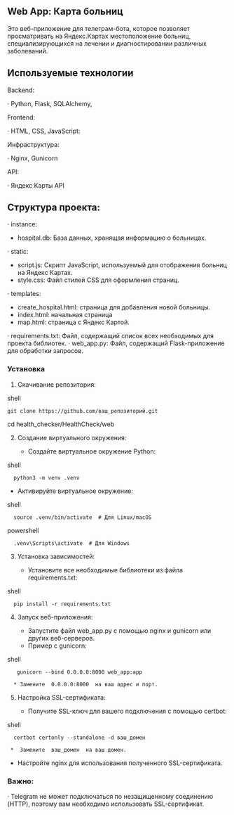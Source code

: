 ## Web App: Карта больниц

Это веб-приложение для телеграм-бота, которое позволяет просматривать на Яндекс.Картах местоположение больниц, специализирующихся на лечении и диагностировании различных заболеваний.


## Используемые технологии


Backend:

· Python, Flask, SQLAlchemy,

Frontend:

· HTML, CSS, JavaScript: 

Инфраструктура:

· Nginx, Gunicorn

API:

· Яндекс Карты API


## Структура проекта:

· instance:
* hospital.db: База данных, хранящая информацию о больницах.
  
· static:
* script.js:  Скрипт JavaScript,  используемый для отображения больниц на Яндекс Картах.
* style.css:  Файл стилей CSS  для оформления страниц.
  
· templates:
* create_hospital.html: страница для добавления новой больницы.
* index.html:  начальная страница
* map.html:  страница с Яндекс Картой.
  
· requirements.txt:  Файл, содержащий список всех необходимых для проекта библиотек.
· web_app.py:  Файл, содержащий Flask-приложение для обработки запросов.


### Установка

1. Скачивание репозитория:
   
shell

    git clone https://github.com/ваш_репозиторий.git
   cd health_checker/HealthCheck/web
    
2. Создание виртуального окружения:

   * Создайте виртуальное окружение Python:
     
shell

      python3 -m venv .venv  
      
   * Активируйте виртуальное окружение:
     
shell

      source .venv/bin/activate  # Для Linux/macOS
      
     
powershell

      .venv\Scripts\activate  # Для Windows
      

3. Установка зависимостей:

   * Установите все необходимые библиотеки из файла requirements.txt:
     
shell

      pip install -r requirements.txt


4. Запуск веб-приложения:

   * Запустите файл web_app.py  с помощью nginx  и gunicorn  или других веб-серверов.
   * Пример с  gunicorn: 
      
shell

       gunicorn --bind 0.0.0.0:8000 web_app:app
       
      * Замените  0.0.0.0:8000  на ваш адрес и порт.

5. Настройка SSL-сертификата:

   * Получите SSL-ключ для вашего подключения с помощью  certbot:
     
shell

      certbot certonly --standalone -d ваш_домен 
      
     *  Замените  ваш_домен  на ваш домен.
   *  Настройте  nginx  для использования полученного SSL-сертификата.

### Важно:

·  Telegram  не может подключаться по незащищенному соединению (HTTP), поэтому вам  необходимо  использовать SSL-сертификат.
